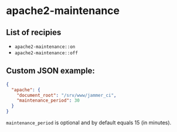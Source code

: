 # apache2-maintenance

## List of recipies

* `apache2-maintenance::on`
* `apache2-maintenance::off`

## Custom JSON example:

```json
{
  "apache": {
    "document_root": "/srv/www/jammer_ci",
    "maintenance_period": 30
  }
}
```

`maintenance_period` is optional and by default equals 15 (in minutes).

